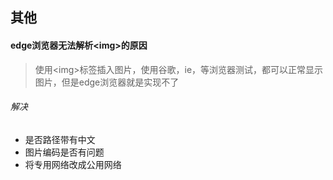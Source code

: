 ## 其他

#### edge浏览器无法解析\<img>的原因
> 使用\<img>标签插入图片，使用谷歌，ie，等浏览器测试，都可以正常显示图片，但是edge浏览器就是实现不了

###### 解决

* 是否路径带有中文
* 图片编码是否有问题
* 将专用网络改成公用网络

